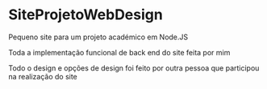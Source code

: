 # SiteProjetoWebDesign

Pequeno site para um projeto académico em Node.JS

Toda a implementação funcional de back end do site feita por mim

Todo o design e opções de design foi feito por outra pessoa que participou na realização do site
